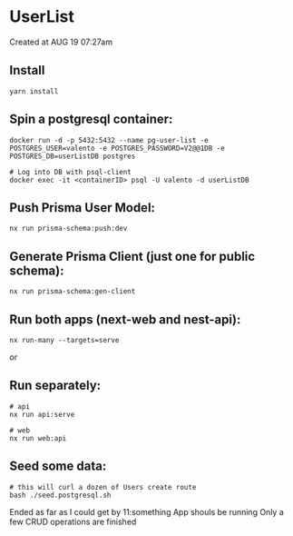 # UserList

Created at AUG 19 07:27am


## Install
```shell
yarn install
```

## Spin a postgresql container:
```shell
docker run -d -p 5432:5432 --name pg-user-list -e POSTGRES_USER=valento -e POSTGRES_PASSWORD=V2@@1DB -e POSTGRES_DB=userListDB postgres

# Log into DB with psql-client
docker exec -it <containerID> psql -U valento -d userListDB
```
## Push Prisma User Model:
```shell
nx run prisma-schema:push:dev
```

## Generate Prisma Client (just one for public schema):
```shell
nx run prisma-schema:gen-client
```

## Run both apps (next-web and nest-api):
```shell
nx run-many --targets=serve
```
or

## Run separately:
```shell
# api
nx run api:serve

# web
nx run web:api
```

## Seed some data:
```shell
# this will curl a dozen of Users create route
bash ./seed.postgresql.sh
```

Ended as far as I could get by 11:something
App shouls be running
Only a few CRUD operations are finished